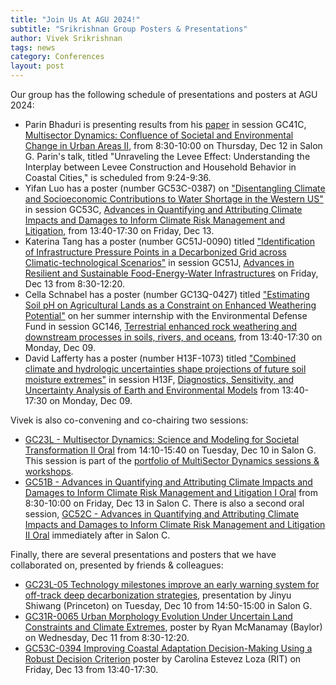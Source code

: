 ```yaml
---
title: "Join Us At AGU 2024!"
subtitle: "Srikrishnan Group Posters & Presentations"
author: Vivek Srikrishnan
tags: news
category: Conferences
layout: post
---
```


Our group has the following schedule of presentations and posters at AGU 2024:

* Parin Bhaduri is presenting results from his [paper](https://osf.io/preprints/osf/9ejn8) in session GC41C, [Multisector Dynamics: Confluence of Societal and Environmental Change in Urban Areas II](https://agu.confex.com/agu/agu24/meetingapp.cgi/Session/233871), from 8:30-10:00 on Thursday, Dec 12 in Salon G. Parin's talk, titled "Unraveling the Levee Effect: Understanding the Interplay between Levee Construction and Household Behavior in Coastal Cities," is scheduled from 9:24-9:36.
* Yifan Luo has a poster (number GC53C-0387) on ["Disentangling Climate and Socioeconomic Contributions to Water Shortage in the Western US"](https://agu.confex.com/agu/agu24/meetingapp.cgi/Paper/1661212) in session GC53C, [Advances in Quantifying and Attributing Climate Impacts and Damages to Inform Climate Risk Management and Litigation](https://agu.confex.com/agu/agu24/meetingapp.cgi/Session/232297), from 13:40-17:30 on Friday, Dec 13.
* Katerina Tang has a poster (number GC51J-0090) titled ["Identification of Infrastructure Pressure Points in a Decarbonized Grid across Climatic-technological Scenarios"](https://agu.confex.com/agu/agu24/meetingapp.cgi/Paper/1634705) in session GC51J, [Advances in Resilient and Sustainable Food-Energy-Water Infrastructures](https://agu.confex.com/agu/agu24/meetingapp.cgi/Session/231732) on Friday, Dec 13 from 8:30-12:20.
* Cella Schnabel has a poster (number GC13Q-0427) titled ["Estimating Soil pH on Agricultural Lands as a Constraint on Enhanced Weathering Potential"](https://agu.confex.com/agu/agu24/meetingapp.cgi/Paper/1656891) on her summer internship with the Environmental Defense Fund in session GC146, [Terrestrial enhanced rock weathering and downstream processes in soils, rivers, and oceans](https://agu.confex.com/agu/agu24/meetingapp.cgi/Session/225220), from 13:40-17:30 on Monday, Dec 09.
* David Lafferty has a poster (number H13F-1073) titled ["Combined climate and hydrologic uncertainties shape projections of future soil moisture extremes"](https://agu.confex.com/agu/agu24/meetingapp.cgi/Paper/1594837) in session H13F, [Diagnostics, Sensitivity, and Uncertainty Analysis of Earth and Environmental Models](https://agu.confex.com/agu/agu24/meetingapp.cgi/Session/241472) from 13:40-17:30 on Monday, Dec 09.

Vivek is also co-convening and co-chairing two sessions:

* [GC23L - Multisector Dynamics: Science and Modeling for Societal Transformation II Oral](https://agu.confex.com/agu/agu24/meetingapp.cgi/Session/233904) from 14:10-15:40 on Tuesday, Dec 10 in Salon G. This session is part of the [portfolio of MultiSector Dynamics sessions & workshops](https://multisectordynamics.org/meetings-and-workshops/).
* [GC51B - Advances in Quantifying and Attributing Climate Impacts and Damages to Inform Climate Risk Management and Litigation I Oral](https://agu.confex.com/agu/agu24/meetingapp.cgi/Session/233343) from 8:30-10:00 on Friday, Dec 13 in Salon C. There is also a second oral session, [GC52C - Advances in Quantifying and Attributing Climate Impacts and Damages to Inform Climate Risk Management and Litigation II Oral](https://agu.confex.com/agu/agu24/meetingapp.cgi/Session/233354) immediately after in Salon C.

Finally, there are several presentations and posters that we have collaborated on, presented by friends & colleagues:

* [GC23L-05 Technology milestones improve an early warning system for off-track deep decarbonization strategies](https://agu.confex.com/agu/agu24/meetingapp.cgi/Paper/1655027), presentation by Jinyu Shiwang (Princeton) on Tuesday, Dec 10 from 14:50-15:00 in Salon G.
* [GC31R-0065 Urban Morphology Evolution Under Uncertain Land Constraints and Climate Extremes](https://agu.confex.com/agu/agu24/meetingapp.cgi/Paper/1682855), poster by Ryan McManamay (Baylor) on Wednesday, Dec 11 from 8:30-12:20.
* [GC53C-0394 Improving Coastal Adaptation Decision-Making Using a Robust Decision Criterion](https://agu.confex.com/agu/agu24/meetingapp.cgi/Paper/1623837) poster by Carolina Estevez Loza (RIT) on Friday, Dec 13 from 13:40-17:30.